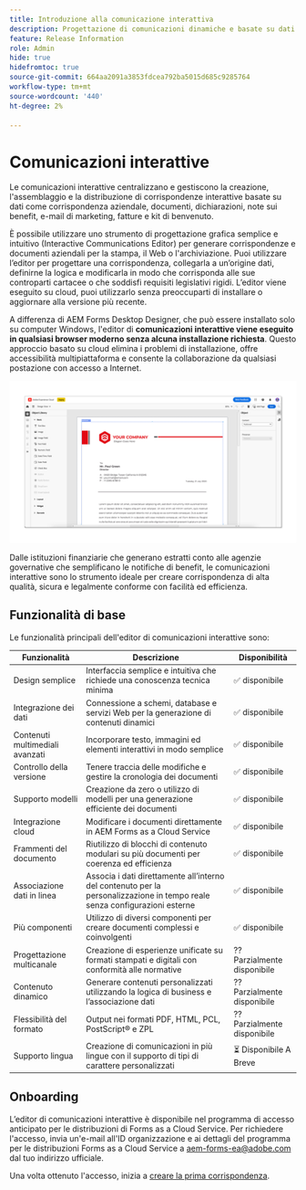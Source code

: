 ```yaml
---
title: Introduzione alla comunicazione interattiva
description: Progettazione di comunicazioni dinamiche e basate su dati con facilità grazie alle comunicazioni interattive AEM Forms
feature: Release Information
role: Admin
hide: true
hidefromtoc: true
source-git-commit: 664aa2091a3853fdcea792ba5015d685c9285764
workflow-type: tm+mt
source-wordcount: '440'
ht-degree: 2%

---
```



# Comunicazioni interattive

Le comunicazioni interattive centralizzano e gestiscono la creazione, l&#39;assemblaggio e la distribuzione di corrispondenze interattive basate su dati come corrispondenza aziendale, documenti, dichiarazioni, note sui benefit, e-mail di marketing, fatture e kit di benvenuto.

È possibile utilizzare uno strumento di progettazione grafica semplice e intuitivo (Interactive Communications Editor) per generare corrispondenze e documenti aziendali per la stampa, il Web o l&#39;archiviazione. Puoi utilizzare l’editor per progettare una corrispondenza, collegarla a un’origine dati, definirne la logica e modificarla in modo che corrisponda alle sue controparti cartacee o che soddisfi requisiti legislativi rigidi. L’editor viene eseguito su cloud, puoi utilizzarlo senza preoccuparti di installare o aggiornare alla versione più recente.

A differenza di AEM Forms Desktop Designer, che può essere installato solo su computer Windows, l&#39;editor di **comunicazioni interattive viene eseguito in qualsiasi browser moderno senza alcuna installazione richiesta**. Questo approccio basato su cloud elimina i problemi di installazione, offre accessibilità multipiattaforma e consente la collaborazione da qualsiasi postazione con accesso a Internet.

![Editor di comunicazione interattiva](/help/forms/assets/ic-editor.png)

Dalle istituzioni finanziarie che generano estratti conto alle agenzie governative che semplificano le notifiche di benefit, le comunicazioni interattive sono lo strumento ideale per creare corrispondenza di alta qualità, sicura e legalmente conforme con facilità ed efficienza.


## Funzionalità di base

Le funzionalità principali dell&#39;editor di comunicazioni interattive sono:

| Funzionalità | Descrizione | Disponibilità |
|------------|-------------|--------------|
| Design semplice | Interfaccia semplice e intuitiva che richiede una conoscenza tecnica minima | ✅ disponibile |
| Integrazione dei dati | Connessione a schemi, database e servizi Web per la generazione di contenuti dinamici | ✅ disponibile |
| Contenuti multimediali avanzati | Incorporare testo, immagini ed elementi interattivi in modo semplice | ✅ disponibile |
| Controllo della versione | Tenere traccia delle modifiche e gestire la cronologia dei documenti | ✅ disponibile |
| Supporto modelli | Creazione da zero o utilizzo di modelli per una generazione efficiente dei documenti | ✅ disponibile |
| Integrazione cloud | Modificare i documenti direttamente in AEM Forms as a Cloud Service | ✅ disponibile |
| Frammenti del documento | Riutilizzo di blocchi di contenuto modulari su più documenti per coerenza ed efficienza | ✅ disponibile |
| Associazione dati in linea | Associa i dati direttamente all’interno del contenuto per la personalizzazione in tempo reale senza configurazioni esterne | ✅ disponibile |
| Più componenti | Utilizzo di diversi componenti per creare documenti complessi e coinvolgenti | ✅ disponibile |
| Progettazione multicanale | Creazione di esperienze unificate su formati stampati e digitali con conformità alle normative | ?? Parzialmente disponibile |
| Contenuto dinamico | Generare contenuti personalizzati utilizzando la logica di business e l’associazione dati | ?? Parzialmente disponibile |
| Flessibilità del formato | Output nei formati PDF, HTML, PCL, PostScript®️ e ZPL | ?? Parzialmente disponibile |
| Supporto lingua | Creazione di comunicazioni in più lingue con il supporto di tipi di carattere personalizzati | ⏳ Disponibile A Breve |

## Onboarding

L’editor di comunicazioni interattive è disponibile nel programma di accesso anticipato per le distribuzioni di Forms as a Cloud Service. Per richiedere l&#39;accesso, invia un&#39;e-mail all&#39;ID organizzazione e ai dettagli del programma per le distribuzioni Forms as a Cloud Service a [aem-forms-ea@adobe.com](mailto:aem-forms-ea@adobe.com) dal tuo indirizzo ufficiale.

Una volta ottenuto l&#39;accesso, inizia a [creare la prima corrispondenza](https://video.tv.adobe.com/v/3444094/).

<!-- 

## Next

* Create your first correspondence
* Frequently asked issues


* Familiarize yourself with terminology and concepts
* Walkthrough of interactive communications editor
* Create a fragment
* Preview and test a correspondence

-->